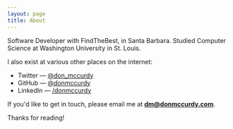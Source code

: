```yaml
---
layout: page
title: About
---
```


Software Developer with FindTheBest, in Santa Barbara. Studied Computer Science at Washington University in St. Louis.

I also exist at various other places on the internet:

* Twitter — [@don_mccurdy](https://twitter.com/don_mccurdy)
* GitHub — [@donmccurdy](https://github.com/donmccurdy)
* LinkedIn — [/donmccurdy](https://www.linkedin.com/in/donmccurdy)

If you'd like to get in touch, please email me at **dm@donmccurdy.com**.

Thanks for reading!